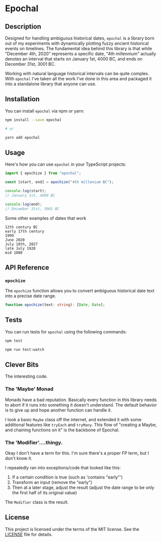 # Epochal

## Description

Designed for handling ambiguous historical dates, `epochal` is a library born out of my experiments with dynamically plotting fuzzy ancient historical events on timelines. The fundamental idea behind this library is that while "December 4th, 2020" represents a specific date, "4th millennium" actually denotes an interval that starts on January 1st, 4000 BC, and ends on December 31st, 3001 BC.

Working with natural language historical intervals can be quite complex. With `epochal` I've taken all the work I've done in this area and packaged it into a standalone library that anyone can use.

## Installation

You can install `epochal` via npm or yarn:

```bash
npm install --save epochal

# or

yarn add epochal

```

## Usage

Here's how you can use `epochal` in your TypeScript projects:

```typescript
import { epochize } from "epochal";

const [start, end] = epochize("4th millenium BC");

console.log(start);
// January 1st, 4000 BC

console.log(end);
// December 31st, 3001 BC
```

Some other examples of dates that work
```
12th century BC
early 17th century
1999
June 2020
July 18th, 2027
late July 1920
mid 1888
```

## API Reference

### `epochize`

The `epochize` function allows you to convert ambiguous historical date text into a precise date range.

```typescript
function epochize(text: string): [Date, Date];
```

## Tests

You can run tests for `epochal` using the following commands:

```bash
npm test

npm run test:watch
```

## Clever Bits

The interesting code.

### The 'Maybe' Monad

Monads have a bad reputation. Basically every function in this library needs to abort if it runs into something it doesn't understand. The default behavior is to give up and hope another function can handle it.

I took a basic `Maybe` class off the internet, and extended it with some additional features like `tryEach` and `tryMany`. This flow of "creating a Maybe, and chaining functions on it" is the backbone of Epochal.

### The 'Modifier'....thingy.

Okay I don't have a term for this. I'm sure there's a proper FP term, but I don't know it.

I repeatedly ran into exceptions/code that looked like this:
1. If a certain condition is true (such as 'contains "early"')
2. Transform an input (remove the "early")
3. Then at a later stage, adjust the result (adjust the date range to be only the first half of its original value)

The `Modifier` class is the result.

## License

This project is licensed under the terms of the MIT license. See the [LICENSE](./LICENSE) file for details.
